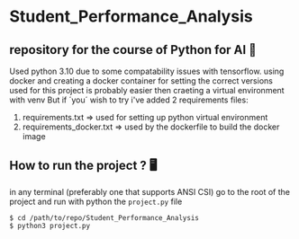 # Student_Performance_Analysis

## repository for the course of Python for AI 🏫


<p>
    Used python 3.10 due to some compatability issues with tensorflow. 
    using docker and creating a docker container for setting the correct versions used for this project is probably easier then craeting a virtual environment with venv
    But if ´you´ wish to try i've added 2 requirements files:
</p>

<ol>
    <li>requirements.txt => used for setting up python virtual environment</li> 
    <li>requirements_docker.txt => used by the dockerfile to build the docker image</li> 
</ol>

## How to run the project ? 🖥️
in any terminal (preferably one that supports ANSI CSI) go to the root of the project
and run with python the `project.py` file
```
$ cd /path/to/repo/Student_Performance_Analysis
$ python3 project.py
```
